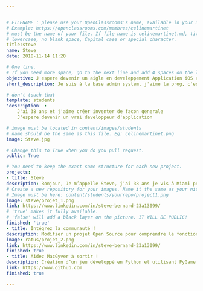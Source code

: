 ```yaml
---


# FILENAME : please use your OpenClassrooms's name, available in your url.
# Example: https://openclassrooms.com/membres/celinemartinet
# must be the name of your file. If file name is celinemartinet.md, title is celinemartinet.
# lowercase, no blank space, Capital case or special character.
title:steve
name: Steve
date: 2018-11-14 11:20

# One line.
# If you need more space, go to the next line and add 4 spaces on the left, as in 'description'.
objective: J'espere devenir un aigle en develeppement Application iOS afin d'etre à mon compte plus tard
short_description: Je suis à la base admin system, j'aime la prog, c'est la raison pour laquelle je me suis inscrit à cette formation de Dev iOS. Mes hobbies sont ma petite amie, le trading, le cinema, voyage.

# don't touch that
template: students
'description' :
    J'ai 38 ans et j'aime créer inventer de facon generale
    J'espere devenir un vrai developpeur d'application

# image must be located in content/images/students
# name should be the same as this file. Eg: celinemartinet.png
image: Steve.jpg

# Change this to True when you do you pull request.
public: True

# You need to keep the exact same structure for each new project.
projects:
- title: Steve
description: Bonjour, Je m’appelle Steve, j’ai 38 ans je vis à Miami pendant la durée de ma formation, c’est à dire 1an. 
# Create a new repository for your images. Name it the same as your nickname and profile picture.
# Image must be here: content/students/yourrepo/project1.png
image: steve/projet_1.png
link: https://www.linkedin.com/in/steve-bernard-23a13099/
# 'true' makes it fully available.
# 'false' will add a black layer on the picture. IT WILL BE PUBLIC!
finished: 'true'
- title: Intégrez la communauté !
description: Modifier un projet Open Source pour comprendre le fonctionnement de Git, de Github et des pull requests. 
image: ratus/projet_2.png
link: https://www.linkedin.com/in/steve-bernard-23a13099/
finished: true
- title: Aidez MacGyver à sortir !
description: Création d’un jeu développé en Python et utilisant PyGame.
link: https://www.github.com
finished: true

---
```


